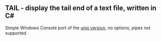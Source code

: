 ﻿## TAIL -  display the tail end of a text file, written in C#

Simple Windows Console port of the [unix version](https://en.wikipedia.org/wiki/Tail_(Unix)), no options, pipes not supported.